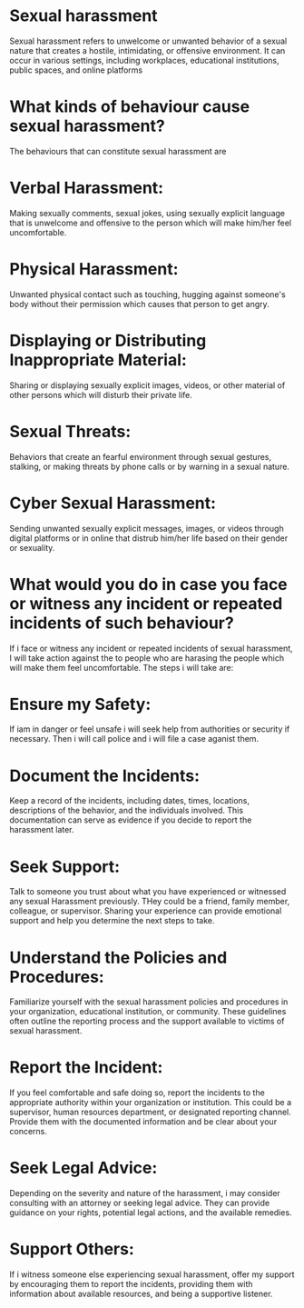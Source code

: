 # Sexual harassment 

Sexual harassment refers to unwelcome or unwanted behavior of a sexual nature that creates a hostile, intimidating, or offensive environment. It can occur in various settings, including workplaces, educational institutions, public spaces, and online platforms

# What kinds of behaviour cause sexual harassment?

The behaviours that can constitute sexual harassment are

# Verbal Harassment: 
Making sexually comments, sexual jokes, using sexually explicit language that is unwelcome and offensive to the person which will make him/her feel uncomfortable.

# Physical Harassment: 
Unwanted physical contact such as touching, hugging against someone's body without their permission which causes that person to get angry.

# Displaying or Distributing Inappropriate Material: 
Sharing or displaying sexually explicit images, videos, or other material of other persons which will disturb their private life.

# Sexual Threats: 
Behaviors that create an fearful environment through sexual gestures, stalking, or making threats by phone calls or by warning in a sexual nature.

# Cyber Sexual Harassment:
Sending unwanted sexually explicit messages, images, or videos through digital platforms or in online that distrub him/her life based on their gender or sexuality.



# What would you do in case you face or witness any incident or repeated incidents of such behaviour?

If i face or witness any incident or repeated incidents of sexual harassment, I will take action against the to people who are harasing the people which will make them feel uncomfortable.
The steps i will take are:

# Ensure my Safety: 
If iam in danger or feel unsafe i will seek help from authorities or security if necessary. Then i will call police and i will file a case aganist them.

# Document the Incidents: 
Keep a record of the incidents, including dates, times, locations, descriptions of the behavior, and the individuals involved. This documentation can serve as evidence if you decide to report the harassment later.

# Seek Support: 
Talk to someone you trust about what you have experienced or witnessed any sexual Harassment previously. THey could be a friend, family member, colleague, or supervisor. Sharing your experience can provide emotional support and help you determine the next steps to take.

# Understand the Policies and Procedures: 
Familiarize yourself with the sexual harassment policies and procedures in your organization, educational institution, or community. These guidelines often outline the reporting process and the support available to victims of sexual harassment.

# Report the Incident: 
If you feel comfortable and safe doing so, report the incidents to the appropriate authority within your organization or institution. This could be a supervisor, human resources department, or designated reporting channel. Provide them with the documented information and be clear about your concerns.

# Seek Legal Advice: 
Depending on the severity and nature of the harassment, i may consider consulting with an attorney or seeking legal advice. They can provide guidance on your rights, potential legal actions, and the available remedies.

# Support Others: 
If i witness someone else experiencing sexual harassment, offer my support by encouraging them to report the incidents, providing them with information about available resources, and being a supportive listener.

